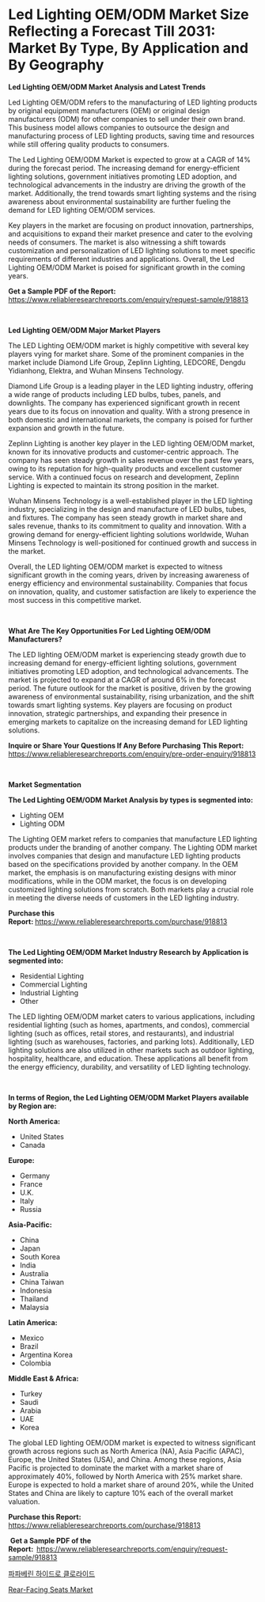 <p><h1>Led Lighting OEM/ODM Market Size Reflecting a Forecast Till 2031: Market By Type, By Application and By Geography</h1></p><p><strong>Led Lighting OEM/ODM Market Analysis and Latest Trends</strong></p>
<p><p>Led Lighting OEM/ODM refers to the manufacturing of LED lighting products by original equipment manufacturers (OEM) or original design manufacturers (ODM) for other companies to sell under their own brand. This business model allows companies to outsource the design and manufacturing process of LED lighting products, saving time and resources while still offering quality products to consumers.</p><p>The Led Lighting OEM/ODM Market is expected to grow at a CAGR of 14% during the forecast period. The increasing demand for energy-efficient lighting solutions, government initiatives promoting LED adoption, and technological advancements in the industry are driving the growth of the market. Additionally, the trend towards smart lighting systems and the rising awareness about environmental sustainability are further fueling the demand for LED lighting OEM/ODM services.</p><p>Key players in the market are focusing on product innovation, partnerships, and acquisitions to expand their market presence and cater to the evolving needs of consumers. The market is also witnessing a shift towards customization and personalization of LED lighting solutions to meet specific requirements of different industries and applications. Overall, the Led Lighting OEM/ODM Market is poised for significant growth in the coming years.</p></p>
<p><strong>Get a Sample PDF of the Report:&nbsp;</strong> <a href="https://www.reliableresearchreports.com/enquiry/request-sample/918813">https://www.reliableresearchreports.com/enquiry/request-sample/918813</a></p>
<p>&nbsp;</p>
<p><strong>Led Lighting OEM/ODM Major Market Players</strong></p>
<p><p>The LED Lighting OEM/ODM market is highly competitive with several key players vying for market share. Some of the prominent companies in the market include Diamond Life Group, Zeplinn Lighting, LEDCORE, Dengdu Yidianhong, Elektra, and Wuhan Minsens Technology.</p><p>Diamond Life Group is a leading player in the LED lighting industry, offering a wide range of products including LED bulbs, tubes, panels, and downlights. The company has experienced significant growth in recent years due to its focus on innovation and quality. With a strong presence in both domestic and international markets, the company is poised for further expansion and growth in the future.</p><p>Zeplinn Lighting is another key player in the LED lighting OEM/ODM market, known for its innovative products and customer-centric approach. The company has seen steady growth in sales revenue over the past few years, owing to its reputation for high-quality products and excellent customer service. With a continued focus on research and development, Zeplinn Lighting is expected to maintain its strong position in the market.</p><p>Wuhan Minsens Technology is a well-established player in the LED lighting industry, specializing in the design and manufacture of LED bulbs, tubes, and fixtures. The company has seen steady growth in market share and sales revenue, thanks to its commitment to quality and innovation. With a growing demand for energy-efficient lighting solutions worldwide, Wuhan Minsens Technology is well-positioned for continued growth and success in the market.</p><p>Overall, the LED lighting OEM/ODM market is expected to witness significant growth in the coming years, driven by increasing awareness of energy efficiency and environmental sustainability. Companies that focus on innovation, quality, and customer satisfaction are likely to experience the most success in this competitive market.</p></p>
<p>&nbsp;</p>
<p><strong>What Are The Key Opportunities For Led Lighting OEM/ODM Manufacturers?</strong></p>
<p><p>The LED lighting OEM/ODM market is experiencing steady growth due to increasing demand for energy-efficient lighting solutions, government initiatives promoting LED adoption, and technological advancements. The market is projected to expand at a CAGR of around 6% in the forecast period. The future outlook for the market is positive, driven by the growing awareness of environmental sustainability, rising urbanization, and the shift towards smart lighting systems. Key players are focusing on product innovation, strategic partnerships, and expanding their presence in emerging markets to capitalize on the increasing demand for LED lighting solutions.</p></p>
<p><strong>Inquire or Share Your Questions If Any Before Purchasing This Report:</strong> <a href="https://www.reliableresearchreports.com/enquiry/pre-order-enquiry/918813">https://www.reliableresearchreports.com/enquiry/pre-order-enquiry/918813</a></p>
<p>&nbsp;</p>
<p><strong>Market Segmentation</strong></p>
<p><strong>The Led Lighting OEM/ODM Market Analysis by types is segmented into:</strong></p>
<p><ul><li>Lighting OEM</li><li>Lighting ODM</li></ul></p>
<p><p>The Lighting OEM market refers to companies that manufacture LED lighting products under the branding of another company. The Lighting ODM market involves companies that design and manufacture LED lighting products based on the specifications provided by another company. In the OEM market, the emphasis is on manufacturing existing designs with minor modifications, while in the ODM market, the focus is on developing customized lighting solutions from scratch. Both markets play a crucial role in meeting the diverse needs of customers in the LED lighting industry.</p></p>
<p><strong>Purchase this Report:&nbsp;</strong><a href="https://www.reliableresearchreports.com/purchase/918813">https://www.reliableresearchreports.com/purchase/918813</a></p>
<p>&nbsp;</p>
<p><strong>The Led Lighting OEM/ODM Market Industry Research by Application is segmented into:</strong></p>
<p><ul><li>Residential Lighting</li><li>Commercial Lighting</li><li>Industrial Lighting</li><li>Other</li></ul></p>
<p><p>The LED lighting OEM/ODM market caters to various applications, including residential lighting (such as homes, apartments, and condos), commercial lighting (such as offices, retail stores, and restaurants), and industrial lighting (such as warehouses, factories, and parking lots). Additionally, LED lighting solutions are also utilized in other markets such as outdoor lighting, hospitality, healthcare, and education. These applications all benefit from the energy efficiency, durability, and versatility of LED lighting technology.</p></p>
<p>&nbsp;</p>
<p><strong>In terms of Region, the Led Lighting OEM/ODM Market Players available by Region are:</strong></p>
<p>
    <p> <strong> North America: </strong>
        <ul>
            <li>United States</li>
            <li>Canada</li>
        </ul>
        </p> 
    <p> <strong> Europe: </strong>
        <ul>
            <li>Germany</li>
            <li>France</li>
            <li>U.K.</li>
            <li>Italy</li>
            <li>Russia</li>
        </ul>
        </p> 
    <p> <strong> Asia-Pacific: </strong>
        <ul>
            <li>China</li>
            <li>Japan</li>
            <li>South Korea</li>
            <li>India</li>
            <li>Australia</li>
            <li>China Taiwan</li>
            <li>Indonesia</li>
            <li>Thailand</li>
            <li>Malaysia</li>
        </ul>
        </p> 
    <p> <strong> Latin America: </strong>
        <ul>
            <li>Mexico</li>
            <li>Brazil</li>
            <li>Argentina Korea</li>
            <li>Colombia</li>
        </ul>
        </p> 
    <p> <strong> Middle East & Africa: </strong>
        <ul>
            <li>Turkey</li>
            <li>Saudi</li>
            <li>Arabia</li>
            <li>UAE</li>
            <li>Korea</li>
        </ul>
    </p>
    </p>
<p><p>The global LED lighting OEM/ODM market is expected to witness significant growth across regions such as North America (NA), Asia Pacific (APAC), Europe, the United States (USA), and China. Among these regions, Asia Pacific is projected to dominate the market with a market share of approximately 40%, followed by North America with 25% market share. Europe is expected to hold a market share of around 20%, while the United States and China are likely to capture 10% each of the overall market valuation.</p></p>
<p><strong>Purchase this Report: </strong><a href="https://www.reliableresearchreports.com/purchase/918813">https://www.reliableresearchreports.com/purchase/918813</a></p>
<p>&nbsp;<strong>Get a Sample PDF of the Report:&nbsp;&nbsp;</strong><a href="https://www.reliableresearchreports.com/enquiry/request-sample/918813">https://www.reliableresearchreports.com/enquiry/request-sample/918813</a></p>
<p><strong></strong></p>
<p><p><a href="https://medium.com/@ethawolf/%ED%8C%8C%ED%8C%8C%EB%B2%A0%EB%A6%B0-%EC%97%BC%ED%99%94%EB%AC%BC-%EC%8B%9C%EC%9E%A5-%EC%A0%84%EB%A7%9D-%EC%82%B0%EC%97%85-%EA%B0%9C%EC%9A%94-%EB%B0%8F-%EC%98%88%EC%B8%A1-2024%EB%85%84%EB%B6%80%ED%84%B0-2031%EB%85%84%EA%B9%8C%EC%A7%80-b1de43d05322">파파베린 하이드로 클로라이드</a></p><p><a href="https://military-diascia-e68.notion.site/Rear-Facing-Seats-Market-Provides-a-Comprehensive-Analysis-Including-a-Macro-Overview-of-the-Market--0405beb8ecb8489ea447da38a84cb757">Rear-Facing Seats Market</a></p></p>